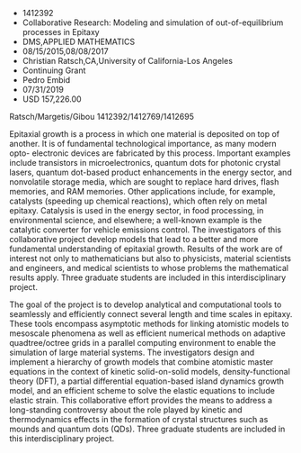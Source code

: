 
* 1412392
* Collaborative Research: Modeling and simulation of out-of-equilibrium processes in Epitaxy
* DMS,APPLIED MATHEMATICS
* 08/15/2015,08/08/2017
* Christian Ratsch,CA,University of California-Los Angeles
* Continuing Grant
* Pedro Embid
* 07/31/2019
* USD 157,226.00

Ratsch/Margetis/Gibou 1412392/1412769/1412695

Epitaxial growth is a process in which one material is deposited on top of
another. It is of fundamental technological importance, as many modern opto-
electronic devices are fabricated by this process. Important examples include
transistors in microelectronics, quantum dots for photonic crystal lasers,
quantum dot-based product enhancements in the energy sector, and nonvolatile
storage media, which are sought to replace hard drives, flash memories, and RAM
memories. Other applications include, for example, catalysts (speeding up
chemical reactions), which often rely on metal epitaxy. Catalysis is used in the
energy sector, in food processing, in environmental science, and elsewhere; a
well-known example is the catalytic converter for vehicle emissions control. The
investigators of this collaborative project develop models that lead to a better
and more fundamental understanding of epitaxial growth. Results of the work are
of interest not only to mathematicians but also to physicists, material
scientists and engineers, and medical scientists to whose problems the
mathematical results apply. Three graduate students are included in this
interdisciplinary project.

The goal of the project is to develop analytical and computational tools to
seamlessly and efficiently connect several length and time scales in epitaxy.
These tools encompass asymptotic methods for linking atomistic models to
mesoscale phenomena as well as efficient numerical methods on adaptive
quadtree/octree grids in a parallel computing environment to enable the
simulation of large material systems. The investigators design and implement a
hierarchy of growth models that combine atomistic master equations in the
context of kinetic solid-on-solid models, density-functional theory (DFT), a
partial differential equation-based island dynamics growth model, and an
efficient scheme to solve the elastic equations to include elastic strain. This
collaborative effort provides the means to address a long-standing controversy
about the role played by kinetic and thermodynamics effects in the formation of
crystal structures such as mounds and quantum dots (QDs). Three graduate
students are included in this interdisciplinary project.
